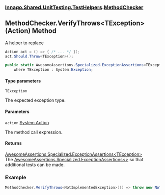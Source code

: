 ### [Innago\.Shared\.UnitTesting\.TestHelpers](../index.md 'Innago\.Shared\.UnitTesting\.TestHelpers').[MethodChecker](index.md 'Innago\.Shared\.UnitTesting\.TestHelpers\.MethodChecker')

## MethodChecker\.VerifyThrows\<TException\>\(Action\) Method

A helper to replace

```csharp
Action act = () => { /* ... */ });
act.Should.Throw<TException>();
```

```csharp
public static AwesomeAssertions.Specialized.ExceptionAssertions<TException>? VerifyThrows<TException>(System.Action action)
    where TException : System.Exception;
```
#### Type parameters

<a name='Innago.Shared.UnitTesting.TestHelpers.MethodChecker.VerifyThrows_TException_(System.Action).TException'></a>

`TException`

The expected exception type\.
#### Parameters

<a name='Innago.Shared.UnitTesting.TestHelpers.MethodChecker.VerifyThrows_TException_(System.Action).action'></a>

`action` [System\.Action](https://learn.microsoft.com/en-us/dotnet/api/system.action 'System\.Action')

The method call expression\.

#### Returns
[AwesomeAssertions\.Specialized\.ExceptionAssertions&lt;](https://learn.microsoft.com/en-us/dotnet/api/awesomeassertions.specialized.exceptionassertions-1 'AwesomeAssertions\.Specialized\.ExceptionAssertions\`1')[TException](VerifyThrows_TException_(Action).md#Innago.Shared.UnitTesting.TestHelpers.MethodChecker.VerifyThrows_TException_(System.Action).TException 'Innago\.Shared\.UnitTesting\.TestHelpers\.MethodChecker\.VerifyThrows\<TException\>\(System\.Action\)\.TException')[&gt;](https://learn.microsoft.com/en-us/dotnet/api/awesomeassertions.specialized.exceptionassertions-1 'AwesomeAssertions\.Specialized\.ExceptionAssertions\`1')  
The [AwesomeAssertions\.Specialized\.ExceptionAssertions&lt;&gt;](https://learn.microsoft.com/en-us/dotnet/api/awesomeassertions.specialized.exceptionassertions-1 'AwesomeAssertions\.Specialized\.ExceptionAssertions\`1') so that additional tests can be made\.

### Example

```csharp
MethodChecker.VerifyThrows<NotImplementedException>(() => throw new NotImplementedException());
```